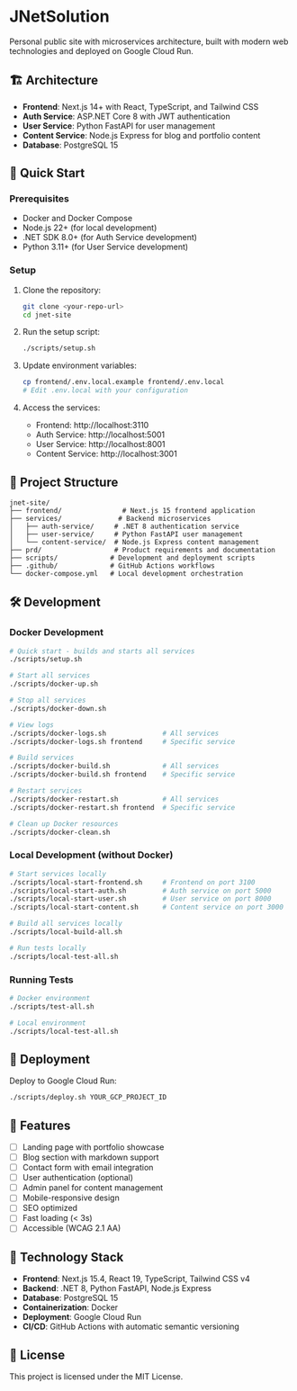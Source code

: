 # JNetSolution

Personal public site with microservices architecture, built with modern web technologies and deployed on Google Cloud Run.

## 🏗️ Architecture

- **Frontend**: Next.js 14+ with React, TypeScript, and Tailwind CSS
- **Auth Service**: ASP.NET Core 8 with JWT authentication
- **User Service**: Python FastAPI for user management
- **Content Service**: Node.js Express for blog and portfolio content
- **Database**: PostgreSQL 15

## 🚀 Quick Start

### Prerequisites

- Docker and Docker Compose
- Node.js 22+ (for local development)
- .NET SDK 8.0+ (for Auth Service development)
- Python 3.11+ (for User Service development)

### Setup

1. Clone the repository:
   ```bash
   git clone <your-repo-url>
   cd jnet-site
   ```

2. Run the setup script:
   ```bash
   ./scripts/setup.sh
   ```

3. Update environment variables:
   ```bash
   cp frontend/.env.local.example frontend/.env.local
   # Edit .env.local with your configuration
   ```

4. Access the services:
   - Frontend: http://localhost:3110
   - Auth Service: http://localhost:5001
   - User Service: http://localhost:8001
   - Content Service: http://localhost:3001

## 📁 Project Structure

```
jnet-site/
├── frontend/               # Next.js 15 frontend application
├── services/              # Backend microservices
│   ├── auth-service/     # .NET 8 authentication service
│   ├── user-service/     # Python FastAPI user management
│   └── content-service/  # Node.js Express content management
├── prd/                  # Product requirements and documentation
├── scripts/             # Development and deployment scripts
├── .github/             # GitHub Actions workflows
└── docker-compose.yml   # Local development orchestration
```

## 🛠️ Development

### Docker Development

```bash
# Quick start - builds and starts all services
./scripts/setup.sh

# Start all services
./scripts/docker-up.sh

# Stop all services
./scripts/docker-down.sh

# View logs
./scripts/docker-logs.sh              # All services
./scripts/docker-logs.sh frontend     # Specific service

# Build services
./scripts/docker-build.sh             # All services
./scripts/docker-build.sh frontend    # Specific service

# Restart services
./scripts/docker-restart.sh           # All services
./scripts/docker-restart.sh frontend  # Specific service

# Clean up Docker resources
./scripts/docker-clean.sh
```

### Local Development (without Docker)

```bash
# Start services locally
./scripts/local-start-frontend.sh     # Frontend on port 3100
./scripts/local-start-auth.sh         # Auth service on port 5000
./scripts/local-start-user.sh         # User service on port 8000
./scripts/local-start-content.sh      # Content service on port 3000

# Build all services locally
./scripts/local-build-all.sh

# Run tests locally
./scripts/local-test-all.sh
```

### Running Tests

```bash
# Docker environment
./scripts/test-all.sh

# Local environment
./scripts/local-test-all.sh
```

## 🚢 Deployment

Deploy to Google Cloud Run:

```bash
./scripts/deploy.sh YOUR_GCP_PROJECT_ID
```

## 📝 Features

- [ ] Landing page with portfolio showcase
- [ ] Blog section with markdown support
- [ ] Contact form with email integration
- [ ] User authentication (optional)
- [ ] Admin panel for content management
- [ ] Mobile-responsive design
- [ ] SEO optimized
- [ ] Fast loading (< 3s)
- [ ] Accessible (WCAG 2.1 AA)

## 🔧 Technology Stack

- **Frontend**: Next.js 15.4, React 19, TypeScript, Tailwind CSS v4
- **Backend**: .NET 8, Python FastAPI, Node.js Express
- **Database**: PostgreSQL 15
- **Containerization**: Docker
- **Deployment**: Google Cloud Run
- **CI/CD**: GitHub Actions with automatic semantic versioning

## 📄 License

This project is licensed under the MIT License.